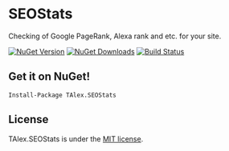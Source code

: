 # SEOStats
Checking of Google PageRank, Alexa rank and etc. for your site.

[![NuGet Version](http://img.shields.io/nuget/v/TAlex.SEOStats.svg?style=flat)](https://www.nuget.org/packages/TAlex.SEOStats/) [![NuGet Downloads](http://img.shields.io/nuget/dt/TAlex.SEOStats.svg?style=flat)](https://www.nuget.org/packages/TAlex.SEOStats/)
[![Build Status](https://travis-ci.org/T-Alex/SEOStats.svg?branch=master)](https://travis-ci.org/T-Alex/SEOStats)

## Get it on NuGet!

    Install-Package TAlex.SEOStats

## License
TAlex.SEOStats is under the [MIT license](https://github.com/T-Alex/SEOStats/blob/master/LICENSE.md).
